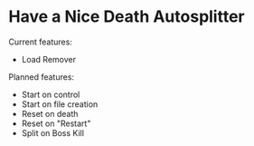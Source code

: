 # Have a Nice Death Autosplitter
Current features:
 - Load Remover

Planned features:
 - Start on control
 - Start on file creation
 - Reset on death
 - Reset on "Restart"
 - Split on Boss Kill